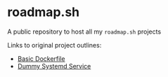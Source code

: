 # roadmap.sh
A public repository to host all my `roadmap.sh` projects

Links to original project outlines:

* [Basic Dockerfile](https://roadmap.sh/projects/basic-dockerfile)
* [Dummy Systemd Service](https://roadmap.sh/projects/dummy-systemd-service)
